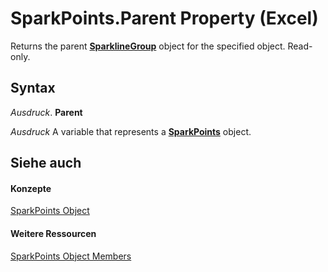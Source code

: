 
# SparkPoints.Parent Property (Excel)

Returns the parent  **[SparklineGroup](cc694d97-a3d3-3473-2e37-0ede67b97680.md)** object for the specified object. Read-only.


## Syntax

 _Ausdruck_. **Parent**

 _Ausdruck_ A variable that represents a **[SparkPoints](382bf292-7824-179f-e254-1b72dfb557b2.md)** object.


## Siehe auch


#### Konzepte


[SparkPoints Object](382bf292-7824-179f-e254-1b72dfb557b2.md)
#### Weitere Ressourcen


[SparkPoints Object Members](http://msdn.microsoft.com/library/d8b6a812-38ea-f048-5fd1-64466e908136%28Office.15%29.aspx)